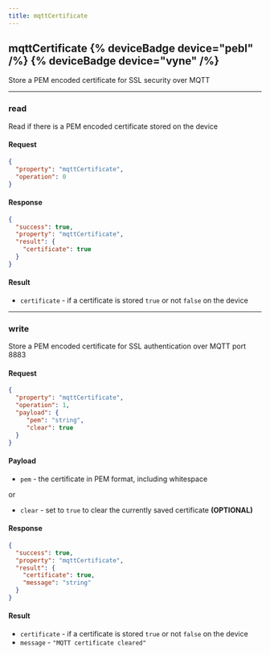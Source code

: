 ```yaml
---
title: mqttCertificate
---
```


## mqttCertificate {% deviceBadge device="pebl" /%}   {% deviceBadge device="vyne" /%} 
Store a PEM encoded certificate for SSL security over MQTT

------------------------------------------------------------------------------------------------------------------

### read
Read if there is a PEM encoded certificate stored on the device

#### Request
```json
{
  "property": "mqttCertificate",
  "operation": 0
}
```

#### Response
```json
{
  "success": true,
  "property": "mqttCertificate",
  "result": {
    "certificate": true
  }
}
```

#### Result
- `certificate` - if a certificate is stored `true` or not `false` on the device

------------------------------------------------------------------------------------------------------------------

### write
Store a PEM encoded certificate for SSL authentication over MQTT port 8883

#### Request
```json
{
  "property": "mqttCertificate",
  "operation": 1,
  "payload": {
     "pem": "string",
     "clear": true
  }
}
```

#### Payload
- `pem` - the certificate in PEM format, including whitespace

or

- `clear` - set to `true` to clear the currently saved certificate **(OPTIONAL)**

#### Response
```json
{
  "success": true,
  "property": "mqttCertificate",
  "result": {
    "certificate": true,
    "message": "string"
  }
}
```

#### Result
- `certificate` - if a certificate is stored `true` or not `false` on the device
- `message` - `"MQTT certificate cleared"`
